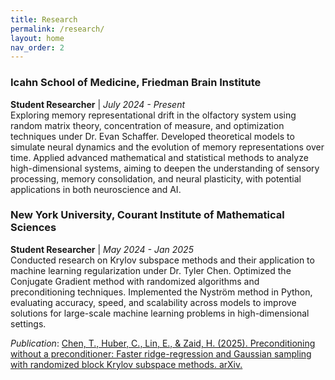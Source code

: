 ```yaml
---
title: Research
permalink: /research/
layout: home
nav_order: 2
---
```

### Icahn School of Medicine, Friedman Brain Institute  
**Student Researcher** | *July 2024 - Present*  
Exploring memory representational drift in the olfactory system using random matrix theory, concentration of measure, and optimization techniques under Dr. Evan Schaffer. Developed theoretical models to simulate neural dynamics and the evolution of memory representations over time. Applied advanced mathematical and statistical methods to analyze high-dimensional systems, aiming to deepen the understanding of sensory processing, memory consolidation, and neural plasticity, with potential applications in both neuroscience and AI.

### New York University, Courant Institute of Mathematical Sciences  
**Student Researcher** | *May 2024 - Jan 2025*  
Conducted research on Krylov subspace methods and their application to machine learning regularization under Dr. Tyler Chen. Optimized the Conjugate Gradient method with randomized algorithms and preconditioning techniques. Implemented the Nyström method in Python, evaluating accuracy, speed, and scalability across models to improve solutions for large-scale machine learning problems in high-dimensional settings.

_Publication_: [Chen, T., Huber, C., Lin, E., & Zaid, H. (2025). Preconditioning without a preconditioner: Faster ridge-regression and Gaussian sampling with randomized block Krylov subspace methods. arXiv.](https://arxiv.org/abs/2501.18717)
